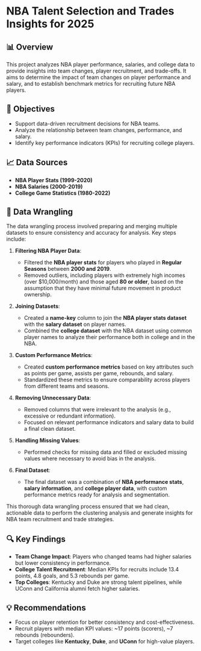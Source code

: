 # NBA Talent Selection and Trades Insights for 2025

## 📊 Overview
This project analyzes NBA player performance, salaries, and college data to provide insights into team changes, player recruitment, and trade-offs. It aims to determine the impact of team changes on player performance and salary, and to establish benchmark metrics for recruiting future NBA players.

## 🎯 Objectives
- Support data-driven recruitment decisions for NBA teams.
- Analyze the relationship between team changes, performance, and salary.
- Identify key performance indicators (KPIs) for recruiting college players.

## 📈 Data Sources
- **NBA Player Stats (1999-2020)**
- **NBA Salaries (2000-2019)**
- **College Game Statistics (1980-2022)**

## 🧹 Data Wrangling

The data wrangling process involved preparing and merging multiple datasets to ensure consistency and accuracy for analysis. Key steps include:

1. **Filtering NBA Player Data**:
   - Filtered the **NBA player stats** for players who played in **Regular Seasons** between **2000 and 2019**.
   - Removed outliers, including players with extremely high incomes (over $10,000/month) and those aged **80 or older**, based on the assumption that they have minimal future movement in product ownership.

2. **Joining Datasets**:
   - Created a **name-key** column to join the **NBA player stats dataset** with the **salary dataset** on player names.
   - Combined the **college dataset** with the NBA dataset using common player names to analyze their performance both in college and in the NBA.

3. **Custom Performance Metrics**:
   - Created **custom performance metrics** based on key attributes such as points per game, assists per game, rebounds, and salary.
   - Standardized these metrics to ensure comparability across players from different teams and seasons.

4. **Removing Unnecessary Data**:
   - Removed columns that were irrelevant to the analysis (e.g., excessive or redundant information).
   - Focused on relevant performance indicators and salary data to build a final clean dataset.

5. **Handling Missing Values**:
   - Performed checks for missing data and filled or excluded missing values where necessary to avoid bias in the analysis.

6. **Final Dataset**:
   - The final dataset was a combination of **NBA performance stats**, **salary information**, and **college player data**, with custom performance metrics ready for analysis and segmentation.

This thorough data wrangling process ensured that we had clean, actionable data to perform the clustering analysis and generate insights for NBA team recruitment and trade strategies.


## 🔍 Key Findings
- **Team Change Impact**: Players who changed teams had higher salaries but lower consistency in performance.
- **College Talent Recruitment**: Median KPIs for recruits include 13.4 points, 4.8 goals, and 5.3 rebounds per game.
- **Top Colleges**: Kentucky and Duke are strong talent pipelines, while UConn and California alumni fetch higher salaries.

## 💡 Recommendations
- Focus on player retention for better consistency and cost-effectiveness.
- Recruit players with median KPI values: ~17 points (scorers), ~7 rebounds (rebounders).
- Target colleges like **Kentucky**, **Duke**, and **UConn** for high-value players.
